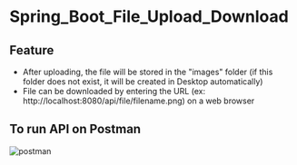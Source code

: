 # Spring_Boot_File_Upload_Download
## Feature
   - After uploading, the file will be stored in the "images" folder (if this folder does not exist, it will be created in Desktop automatically)
   - File can be downloaded by entering the URL (ex: http://localhost:8080/api/file/filename.png) on a web browser
## To run API on Postman
![postman](https://user-images.githubusercontent.com/60011958/219261590-75281cc9-0713-4453-aa2b-2b08954d4b72.PNG)
